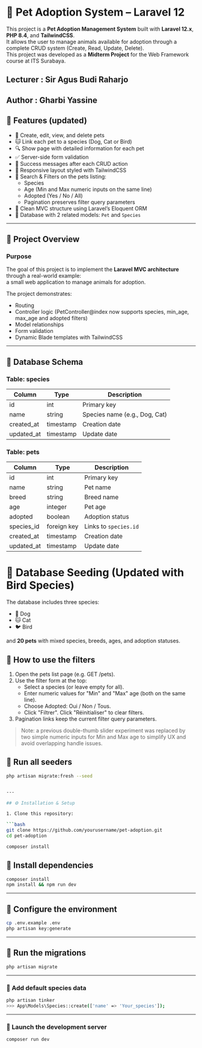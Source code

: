 # 🐾 Pet Adoption System – Laravel 12

This project is a **Pet Adoption Management System** built with **Laravel 12.x**, **PHP 8.4**, and **TailwindCSS**.  
It allows the user to manage animals available for adoption through a complete CRUD system (Create, Read, Update, Delete).  
This project was developed as a **Midterm Project** for the Web Framework course at ITS Surabaya.

## Lecturer : **Sir Agus Budi Raharjo**

## Author : **Gharbi Yassine**

## 🚀 Features (updated)

-   🐶 Create, edit, view, and delete pets
-   🐱 Link each pet to a species (Dog, Cat or Bird)
-   🔍 Show page with detailed information for each pet
-   ✅ Server-side form validation
-   📨 Success messages after each CRUD action
-   🎨 Responsive layout styled with TailwindCSS
-   🔎 Search & Filters on the pets listing:
    -   Species
    -   Age (Min and Max numeric inputs on the same line)
    -   Adopted (Yes / No / All)
    -   Pagination preserves filter query parameters
-   🧩 Clean MVC structure using Laravel’s Eloquent ORM
-   💾 Database with 2 related models: `Pet` and `Species`

---

## 🧠 Project Overview

### Purpose

The goal of this project is to implement the **Laravel MVC architecture** through a real-world example:  
a small web application to manage animals for adoption.

The project demonstrates:

-   Routing
-   Controller logic (PetController@index now supports species, min_age, max_age and adopted filters)
-   Model relationships
-   Form validation
-   Dynamic Blade templates with TailwindCSS

---

## 🧱 Database Schema

### **Table: species**

| Column     | Type      | Description                   |
| ---------- | --------- | ----------------------------- |
| id         | int       | Primary key                   |
| name       | string    | Species name (e.g., Dog, Cat) |
| created_at | timestamp | Creation date                 |
| updated_at | timestamp | Update date                   |

### **Table: pets**

| Column     | Type        | Description           |
| ---------- | ----------- | --------------------- |
| id         | int         | Primary key           |
| name       | string      | Pet name              |
| breed      | string      | Breed name            |
| age        | integer     | Pet age               |
| adopted    | boolean     | Adoption status       |
| species_id | foreign key | Links to `species.id` |
| created_at | timestamp   | Creation date         |
| updated_at | timestamp   | Update date           |

# 🌱 Database Seeding (Updated with Bird Species)

The database includes three species:

-   🐶 Dog
-   🐱 Cat
-   🐦 Bird

and **20 pets** with mixed species, breeds, ages, and adoption statuses.

## 🔎 How to use the filters

1. Open the pets list page (e.g. GET /pets).
2. Use the filter form at the top:
    - Select a species (or leave empty for all).
    - Enter numeric values for "Min" and "Max" age (both on the same line).
    - Choose Adopted: Oui / Non / Tous.
    - Click "Filtrer". Click "Réinitialiser" to clear filters.
3. Pagination links keep the current filter query parameters.

> Note: a previous double-thumb slider experiment was replaced by two simple numeric inputs for Min and Max age to simplify UX and avoid overlapping handle issues.

## 🧩 Run all seeders

````bash
php artisan migrate:fresh --seed


---

## ⚙️ Installation & Setup

1. Clone this repository:

```bash
git clone https://github.com/yourusername/pet-adoption.git
cd pet-adoption

composer install
````

## 🧩 Install dependencies

```bash
composer install
npm install && npm run dev
```

---

## 🧰 Configure the environment

```bash
cp .env.example .env
php artisan key:generate
```

---

## 🧱 Run the migrations

```bash
php artisan migrate
```

---

### 🐶 Add default species data

```bash
php artisan tinker
>>> App\Models\Species::create(['name' => 'Your_species']);
```

---

### 🚀 Launch the development server

```bash
composer run dev
```
